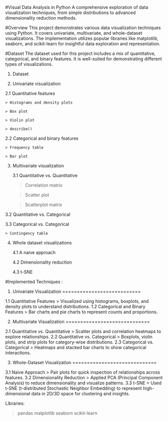 #Visual Data Analysis in Python
A comprehensive exploration of data visualization techniques, from simple distributions to advanced dimensionality reduction methods.

#Overview
This project demonstrates various data visualization techniques using Python. It covers univariate, multivariate, and whole-dataset visualizations. The implementation utilizes popular libraries like matplotlib, seaborn, and scikit-learn for insightful data exploration and representation.

#Dataset
The dataset used for this project includes a mix of quantitative, categorical, and binary features. It is well-suited for demonstrating different types of visualizations.


1. Dataset

2. Univariate visualization

  2.1 Quantitative features
  
    > Histograms and density plots
    
    > Box plot
    
    > Violin plot
    
    > describe()

  2.2 Categorical and binary features

    > Frequency table

    > Bar plot

3. Multivariate visualization

    3.1 Quantitative vs. Quantitative

      > Correlation matrix
      
      > Scatter plot
      
      > Scatterplot matrix

3.2 Quantitative vs. Categorical

3.3 Categorical vs. Categorical

    > Contingency table

4. Whole dataset visualizations

    4.1 A naive approach

    4.2 Dimensionality reduction

    4.3 t-SNE


#Implemented Techniques : 

1. Univariate Visualization
===========================

  1.1 Quantitative Features
     > Visualized using histograms, boxplots, and density plots to understand distributions.
  1.2 Categorical and Binary Features
     > Bar charts and pie charts to represent counts and proportions.
     
2. Multivariate Visualization
=============================

  2.1 Quantitative vs. Quantitative
    > Scatter plots and correlation heatmaps to explore relationships.
  2.2 Quantitative vs. Categorical
    > Boxplots, violin plots, and strip plots for category-wise distributions.
  2.3 Categorical vs. Categorical
    > Heatmaps and stacked bar charts to show categorical interactions.

3. Whole-Dataset Visualization
=============================

  3.1 Naive Approach
    > Pair plots for quick inspection of relationships across features.
  3.2 Dimensionality Reduction
    > Applied PCA (Principal Component Analysis) to reduce dimensionality and visualize patterns.
  3.3 t-SNE
    > Used t-SNE (t-distributed Stochastic Neighbor Embedding) to represent high-dimensional data in 2D/3D space for clustering and insights.

Libraries:

> pandas
> matplotlib
> seaborn
> scikit-learn
